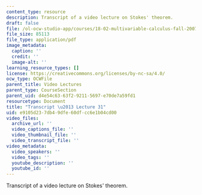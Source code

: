 ```yaml
---
content_type: resource
description: Transcript of a video lecture on Stokes' theorem.
draft: false
file: /ol-ocw-studio-app/courses/18-02-multivariable-calculus-fall-2007/e9105d237db49dfe60dfcc6e1b04cd00_18_022007L31.pdf
file_size: 85113
file_type: application/pdf
image_metadata:
  caption: ''
  credit: ''
  image-alt: ''
learning_resource_types: []
license: https://creativecommons.org/licenses/by-nc-sa/4.0/
ocw_type: OCWFile
parent_title: Video Lectures
parent_type: CourseSection
parent_uid: d4e54c63-63f2-9211-5697-e70de7a59fd1
resourcetype: Document
title: "Transcript \u2013 Lecture 31"
uid: e9105d23-7db4-9dfe-60df-cc6e1b04cd00
video_files:
  archive_url: ''
  video_captions_file: ''
  video_thumbnail_file: ''
  video_transcript_file: ''
video_metadata:
  video_speakers: ''
  video_tags: ''
  youtube_description: ''
  youtube_id: ''
---
```

Transcript of a video lecture on Stokes' theorem.
